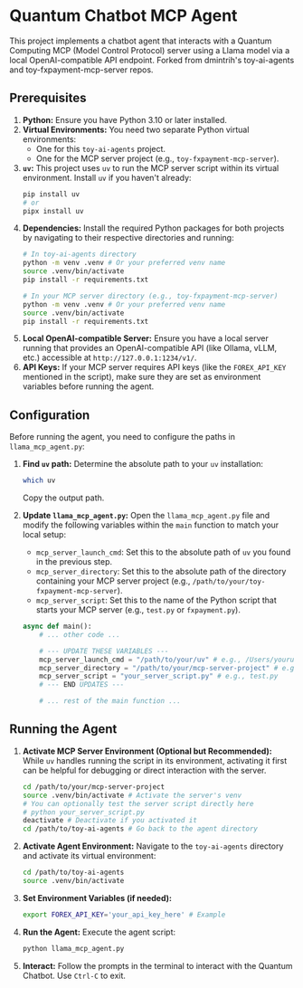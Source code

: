 # Quantum Chatbot MCP Agent

This project implements a chatbot agent that interacts with a Quantum Computing MCP (Model Control Protocol) server using a Llama model via a local OpenAI-compatible API endpoint. Forked from dmintrih's toy-ai-agents and toy-fxpayment-mcp-server repos.

## Prerequisites

1.  **Python:** Ensure you have Python 3.10 or later installed.
2.  **Virtual Environments:** You need two separate Python virtual environments:
    *   One for this `toy-ai-agents` project.
    *   One for the MCP server project (e.g., `toy-fxpayment-mcp-server`).
3.  **`uv`:** This project uses `uv` to run the MCP server script within its virtual environment. Install `uv` if you haven't already:
    ```bash
    pip install uv
    # or
    pipx install uv
    ```
4.  **Dependencies:** Install the required Python packages for both projects by navigating to their respective directories and running:
    ```bash
    # In toy-ai-agents directory
    python -m venv .venv # Or your preferred venv name
    source .venv/bin/activate
    pip install -r requirements.txt

    # In your MCP server directory (e.g., toy-fxpayment-mcp-server)
    python -m venv .venv # Or your preferred venv name
    source .venv/bin/activate
    pip install -r requirements.txt
    ```
5.  **Local OpenAI-compatible Server:** Ensure you have a local server running that provides an OpenAI-compatible API (like Ollama, vLLM, etc.) accessible at `http://127.0.0.1:1234/v1/`.
6.  **API Keys:** If your MCP server requires API keys (like the `FOREX_API_KEY` mentioned in the script), make sure they are set as environment variables before running the agent.

## Configuration

Before running the agent, you need to configure the paths in `llama_mcp_agent.py`:

1.  **Find `uv` path:** Determine the absolute path to your `uv` installation:
    ```bash
    which uv
    ```
    Copy the output path.

2.  **Update `llama_mcp_agent.py`:** Open the `llama_mcp_agent.py` file and modify the following variables within the `main` function to match your local setup:
    *   `mcp_server_launch_cmd`: Set this to the absolute path of `uv` you found in the previous step.
    *   `mcp_server_directory`: Set this to the absolute path of the directory containing your MCP server project (e.g., `/path/to/your/toy-fxpayment-mcp-server`).
    *   `mcp_server_script`: Set this to the name of the Python script that starts your MCP server (e.g., `test.py` or `fxpayment.py`).

    ```python
    async def main():
        # ... other code ...

        # --- UPDATE THESE VARIABLES ---
        mcp_server_launch_cmd = "/path/to/your/uv" # e.g., /Users/youruser/.local/bin/uv
        mcp_server_directory = "/path/to/your/mcp-server-project" # e.g., /Users/narensathishkumar/work/learnqc/MCP/toy-fxpayment-mcp-server
        mcp_server_script = "your_server_script.py" # e.g., test.py
        # --- END UPDATES ---

        # ... rest of the main function ...
    ```

## Running the Agent

1.  **Activate MCP Server Environment (Optional but Recommended):** While `uv` handles running the script in its environment, activating it first can be helpful for debugging or direct interaction with the server.
    ```bash
    cd /path/to/your/mcp-server-project
    source .venv/bin/activate # Activate the server's venv
    # You can optionally test the server script directly here
    # python your_server_script.py
    deactivate # Deactivate if you activated it
    cd /path/to/toy-ai-agents # Go back to the agent directory
    ```

2.  **Activate Agent Environment:** Navigate to the `toy-ai-agents` directory and activate its virtual environment:
    ```bash
    cd /path/to/toy-ai-agents
    source .venv/bin/activate
    ```

3.  **Set Environment Variables (if needed):**
    ```bash
    export FOREX_API_KEY='your_api_key_here' # Example
    ```

4.  **Run the Agent:** Execute the agent script:
    ```bash
    python llama_mcp_agent.py
    ```

5.  **Interact:** Follow the prompts in the terminal to interact with the Quantum Chatbot. Use `Ctrl-C` to exit.